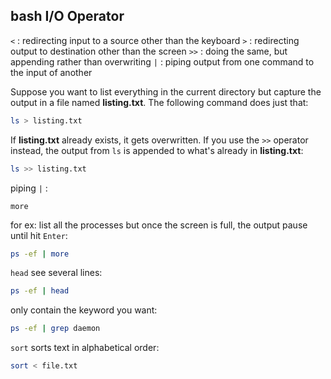## bash I/O Operator

`<` : redirecting input to a source other than the keyboard
`>` : redirecting output to destination other than the screen
`>>` : doing the same, but appending rather than overwriting
`|` : piping output from one command to the input of another

Suppose you want to list everything in the current directory but capture the output in a file named **listing.txt**. The following command does just that:

```bash
ls > listing.txt
```

If **listing.txt** already exists, it gets overwritten. If you use the `>>` operator instead, the output from `ls` is appended to what's already in **listing.txt**:

```bash
ls >> listing.txt
```

piping `|` :

`more`

for ex:  list all the processes but once the screen is full, the output pause until hit `Enter`:

```bash
ps -ef | more
```

`head`
see several lines:

```bash
ps -ef | head
```

only contain the keyword you want:

```bash
ps -ef | grep daemon
```

`sort` sorts text in alphabetical order:

```bash
sort < file.txt
```
